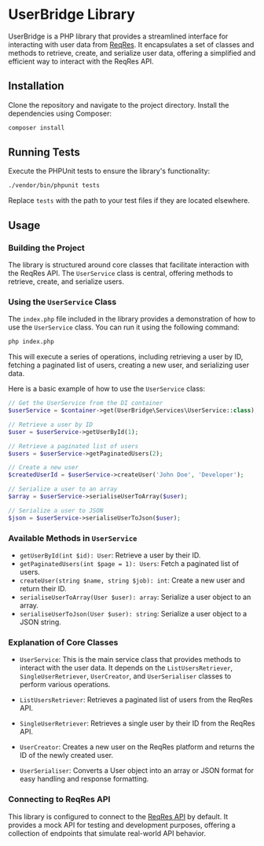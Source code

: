 # UserBridge Library

UserBridge is a PHP library that provides a streamlined interface for interacting with user data from [ReqRes](https://reqres.in/). It encapsulates a set of classes and methods to retrieve, create, and serialize user data, offering a simplified and efficient way to interact with the ReqRes API.

## Installation

Clone the repository and navigate to the project directory. Install the dependencies using Composer:

```bash
composer install
```

## Running Tests

Execute the PHPUnit tests to ensure the library's functionality:

```bash
./vendor/bin/phpunit tests
```

Replace `tests` with the path to your test files if they are located elsewhere.

## Usage

### Building the Project

The library is structured around core classes that facilitate interaction with the ReqRes API. The `UserService` class is central, offering methods to retrieve, create, and serialize users.

### Using the `UserService` Class

The `index.php` file included in the library provides a demonstration of how to use the `UserService` class. You can run it using the following command:

```bash
php index.php
```

This will execute a series of operations, including retrieving a user by ID, fetching a paginated list of users, creating a new user, and serializing user data.

Here is a basic example of how to use the `UserService` class:

```php
// Get the UserService from the DI container
$userService = $container->get(UserBridge\Services\UserService::class);

// Retrieve a user by ID
$user = $userService->getUserById(1);

// Retrieve a paginated list of users
$users = $userService->getPaginatedUsers(2);

// Create a new user
$createdUserId = $userService->createUser('John Doe', 'Developer');

// Serialize a user to an array
$array = $userService->serialiseUserToArray($user);

// Serialize a user to JSON
$json = $userService->serialiseUserToJson($user);
```

### Available Methods in `UserService`

- `getUserById(int $id): User`: Retrieve a user by their ID.
- `getPaginatedUsers(int $page = 1): Users`: Fetch a paginated list of users.
- `createUser(string $name, string $job): int`: Create a new user and return their ID.
- `serialiseUserToArray(User $user): array`: Serialize a user object to an array.
- `serialiseUserToJson(User $user): string`: Serialize a user object to a JSON string.

### Explanation of Core Classes

- `UserService`: This is the main service class that provides methods to interact with the user data. It depends on the `ListUsersRetriever`, `SingleUserRetriever`, `UserCreator`, and `UserSerialiser` classes to perform various operations.

- `ListUsersRetriever`: Retrieves a paginated list of users from the ReqRes API.

- `SingleUserRetriever`: Retrieves a single user by their ID from the ReqRes API.

- `UserCreator`: Creates a new user on the ReqRes platform and returns the ID of the newly created user.

- `UserSerialiser`: Converts a User object into an array or JSON format for easy handling and response formatting.

### Connecting to ReqRes API

This library is configured to connect to the [ReqRes API](https://reqres.in/) by default. It provides a mock API for testing and development purposes, offering a collection of endpoints that simulate real-world API behavior.